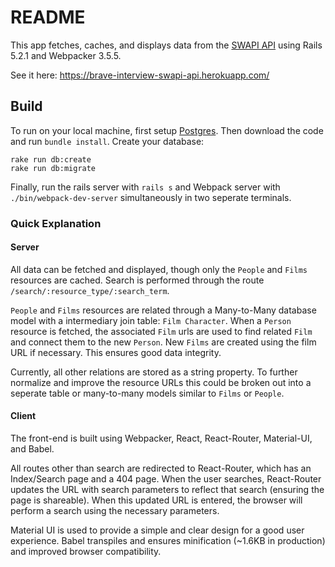# README

This app fetches, caches, and displays data from the [SWAPI API](https://swapi.co/) using Rails 5.2.1 and Webpacker 3.5.5.

See it here: https://brave-interview-swapi-api.herokuapp.com/

## Build

To run on your local machine, first setup [Postgres](https://www.digitalocean.com/community/tutorials/how-to-install-and-use-postgresql-on-ubuntu-18-04). Then download the code and run `bundle install`. Create your database:

```
rake run db:create
rake run db:migrate
```

Finally, run the rails server with `rails s` and Webpack server with `./bin/webpack-dev-server` simultaneously in two seperate terminals.

### Quick Explanation

#### Server

All data can be fetched and displayed, though only the `People` and `Films` resources are cached. Search is performed through the route `/search/:resource_type/:search_term`. 

`People` and `Films` resources are related through a Many-to-Many database model with a intermediary join table: `Film Character`. When a `Person` resource is fetched, the associated `Film` urls are used to find related `Film` and connect them to the new `Person`. New `Films` are created using the film URL if necessary. This ensures good data integrity. 

Currently, all other relations are stored as a string property. To further normalize and improve the resource URLs this could be broken out into a seperate table or many-to-many models similar to `Films` or `People`.

#### Client

The front-end is built using Webpacker, React, React-Router, Material-UI, and Babel.

All routes other than search are redirected to React-Router, which has an Index/Search page and a 404 page.
When the user searches, React-Router updates the URL with search parameters to reflect that search (ensuring the page is shareable). 
When this updated URL is entered, the browser will perform a search using the necessary parameters.

Material UI is used to provide a simple and clear design for a good user experience. 
Babel transpiles and ensures minification (~1.6KB in production) and improved browser compatibility.